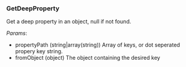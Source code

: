### GetDeepProperty
Get a deep property in an object, null if not found.

*Params*:
- propertyPath (string|array(string)) Array of keys, or dot seperated propery key string.
- fromObject (object) The object containing the desired key